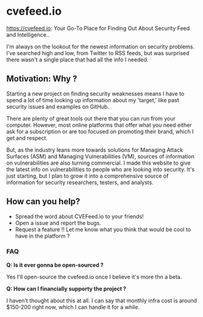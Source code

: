 # cvefeed.io
https://cvefeed.io: Your Go-To Place for Finding Out About Security Feed and Intelligence..

I'm always on the lookout for the newest information on security problems. I've searched high and low, from Twitter to RSS feeds, but was surprised there wasn't a single place that had all the info I needed.

## Motivation: Why ?

Starting a new project on finding security weaknesses means I have to spend a lot of time looking up information about my 'target,' like past security issues and examples on GitHub.

There are plenty of great tools out there that you can run from your computer. However, most online platforms that offer what you need either ask for a subscription or are too focused on promoting their brand, which I get and respect.

But, as the industry leans more towards solutions for Managing Attack Surfaces (ASM) and Managing Vulnerabilities (VM), sources of information on vulnerabilities are also turning commercial. I made this website to give the latest info on vulnerabilities to people who are looking into security. It's just starting, but I plan to grow it into a comprehensive source of information for security researchers, testers, and analysts.

## How can you help?
- Spread the word about CVEFeed.io to your friends! 
- Open a issue and report the bugs.
- Request a feature !! Let me know what you think that would be cool to have in the platform ?

### FAQ
**Q:  Is it ever gonna be open-sourced ?**

Yes I'll open-source the cvefeed.io once I believe it's more thn a beta. 

**Q:  How can I financially supporty the project ?**

I haven't thought about this at all. I can say that monthly infra cost is around $150-200 right now, which I can handle it for a while. 


